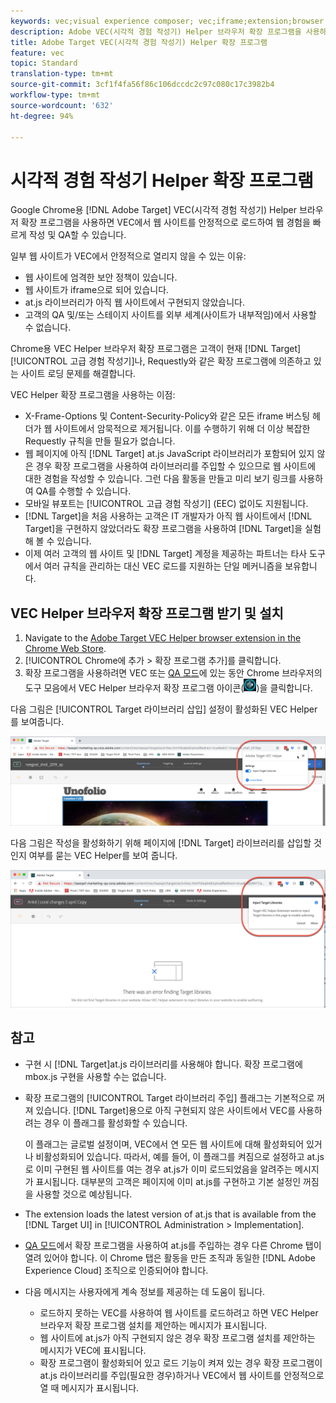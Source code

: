 ```yaml
---
keywords: vec;visual experience composer; vec;iframe;extension;browser
description: Adobe VEC(시각적 경험 작성기) Helper 브라우저 확장 프로그램을 사용하여 VEC에서 웹 사이트를 안정적으로 로드함으로써 경험을 빠르게 작성 및 QA하기 위한 정보입니다.
title: Adobe Target VEC(시각적 경험 작성기) Helper 확장 프로그램
feature: vec
topic: Standard
translation-type: tm+mt
source-git-commit: 3cf1f4fa56f86c106dccdc2c97c080c17c3982b4
workflow-type: tm+mt
source-wordcount: '632'
ht-degree: 94%

---
```



# 시각적 경험 작성기 Helper 확장 프로그램

Google Chrome용 [!DNL Adobe Target] VEC(시각적 경험 작성기) Helper 브라우저 확장 프로그램을 사용하면 VEC에서 웹 사이트를 안정적으로 로드하여 웹 경험을 빠르게 작성 및 QA할 수 있습니다.

일부 웹 사이트가 VEC에서 안정적으로 열리지 않을 수 있는 이유:

* 웹 사이트에 엄격한 보안 정책이 있습니다.
* 웹 사이트가 iframe으로 되어 있습니다.
* at.js 라이브러리가 아직 웹 사이트에서 구현되지 않았습니다.
* 고객의 QA 및/또는 스테이지 사이트를 외부 세계(사이트가 내부적임)에서 사용할 수 없습니다.

Chrome용 VEC Helper 브라우저 확장 프로그램은 고객이 현재 [!DNL Target][!UICONTROL 고급 경험 작성기]나, Requestly와 같은 확장 프로그램에 의존하고 있는 사이트 로딩 문제를 해결합니다.

VEC Helper 확장 프로그램을 사용하는 이점:

* X-Frame-Options 및 Content-Security-Policy와 같은 모든 iframe 버스팅 헤더가 웹 사이트에서 암묵적으로 제거됩니다. 이를 수행하기 위해 더 이상 복잡한 Requestly 규칙을 만들 필요가 없습니다.
* 웹 페이지에 아직 [!DNL Target] at.js JavaScript 라이브러리가 포함되어 있지 않은 경우 확장 프로그램을 사용하여 라이브러리를 주입할 수 있으므로 웹 사이트에 대한 경험을 작성할 수 있습니다. 그런 다음 활동을 만들고 미리 보기 링크를 사용하여 QA를 수행할 수 있습니다.
* 모바일 뷰포트는 [!UICONTROL 고급 경험 작성기] (EEC) 없이도 지원됩니다.
* [!DNL Target]을 처음 사용하는 고객은 IT 개발자가 아직 웹 사이트에서 [!DNL Target]을 구현하지 않았더라도 확장 프로그램을 사용하여 [!DNL Target]을 실험해 볼 수 있습니다.
* 이제 여러 고객의 웹 사이트 및 [!DNL Target] 계정을 제공하는 파트너는 타사 도구에서 여러 규칙을 관리하는 대신 VEC 로드를 지원하는 단일 메커니즘을 보유합니다.

## VEC Helper 브라우저 확장 프로그램 받기 및 설치

1. Navigate to the [Adobe Target VEC Helper browser extension in the Chrome Web Store](https://chrome.google.com/webstore/detail/adobe-target-vec-helper/ggjpideecfnbipkacplkhhaflkdjagak).
1. [!UICONTROL Chrome에 추가 > 확장 프로그램 추가]를 클릭합니다.
1. 확장 프로그램을 사용하려면 VEC 또는 [QA 모드](/help/c-activities/c-activity-qa/activity-qa.md)에 있는 동안 Chrome 브라우저의 도구 모음에서 VEC Helper 브라우저 확장 프로그램 아이콘(![VEC Helper 아이콘](/help/c-experiences/c-visual-experience-composer/r-troubleshoot-composer/assets/vec-help-extension.png))을 클릭합니다.

다음 그림은 [!UICONTROL Target 라이브러리 삽입] 설정이 활성화된 VEC Helper를 보여줍니다.

![VEC helper 1](/help/c-experiences/c-visual-experience-composer/r-troubleshoot-composer/assets/vec-help-extension-1.png)

다음 그림은 작성을 활성화하기 위해 페이지에 [!DNL Target] 라이브러리를 삽입할 것인지 여부를 묻는 VEC Helper를 보여 줍니다.

![VEC helper 2](/help/c-experiences/c-visual-experience-composer/r-troubleshoot-composer/assets/vec-helper.png)

## 참고

* 구현 시 [!DNL Target]at.js 라이브러리를 사용해야 합니다. 확장 프로그램에 mbox.js 구현을 사용할 수는 없습니다.
* 확장 프로그램의 [!UICONTROL Target 라이브러리 주입] 플래그는 기본적으로 꺼져 있습니다. [!DNL Target]용으로 아직 구현되지 않은 사이트에서 VEC를 사용하려는 경우 이 플래그를 활성화할 수 있습니다.

   이 플래그는 글로벌 설정이며, VEC에서 연 모든 웹 사이트에 대해 활성화되어 있거나 비활성화되어 있습니다. 따라서, 예를 들어, 이 플래그를 켜짐으로 설정하고 at.js로 이미 구현된 웹 사이트를 여는 경우 at.js가 이미 로드되었음을 알려주는 메시지가 표시됩니다. 대부분의 고객은 페이지에 이미 at.js를 구현하고 기본 설정인 꺼짐을 사용할 것으로 예상됩니다.

* The extension loads the latest version of at.js that is available from the [!DNL Target UI] in [!UICONTROL Administration > Implementation].
* [QA 모드](/help/c-activities/c-activity-qa/activity-qa.md)에서 확장 프로그램을 사용하여 at.js를 주입하는 경우 다른 Chrome 탭이 열려 있어야 합니다. 이 Chrome 탭은 활동을 만든 조직과 동일한 [!DNL Adobe Experience Cloud] 조직으로 인증되어야 합니다.
* 다음 메시지는 사용자에게 계속 정보를 제공하는 데 도움이 됩니다.

   * 로드하지 못하는 VEC를 사용하여 웹 사이트를 로드하려고 하면 VEC Helper 브라우저 확장 프로그램 설치를 제안하는 메시지가 표시됩니다.
   * 웹 사이트에 at.js가 아직 구현되지 않은 경우 확장 프로그램 설치를 제안하는 메시지가 VEC에 표시됩니다.
   * 확장 프로그램이 활성화되어 있고 로드 기능이 켜져 있는 경우 확장 프로그램이 at.js 라이브러리를 주입(필요한 경우)하거나 VEC에서 웹 사이트를 안정적으로 열 때 메시지가 표시됩니다.